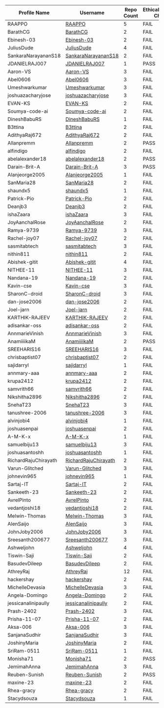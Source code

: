 | Profile Name | Username | Repo Count | EthicalHackingNotes-Christ Check |
|---|---|---|---|
| RAAPPO | [RAAPPO](https://github.com/RAAPPO) | 5 | FAIL |
| BarathCG | [BarathCG](https://github.com/BarathCG) | 2 | FAIL |
| Ebinesh-03 | [Ebinesh-03](https://github.com/Ebinesh-03) | 2 | FAIL |
| JuliusDude | [JuliusDude](https://github.com/JuliusDude) | 4 | FAIL |
| SankaraNarayananS18 | [SankaraNarayananS18](https://github.com/SankaraNarayananS18) | 2 | FAIL |
| JDANIELRAJ007 | [JDANIELRAJ007](https://github.com/JDANIELRAJ007) | 1 | PASS |
| Aaron-VS | [Aaron-VS](https://github.com/Aaron-VS) | 3 | FAIL |
| Abel0606 | [Abel0606](https://github.com/Abel0606) | 3 | FAIL |
| Umeshwarkumar | [Umeshwarkumar](https://github.com/Umeshwarkumar) | 3 | FAIL |
| joshuazacharyjose | [joshuazacharyjose](https://github.com/joshuazacharyjose) | 3 | FAIL |
| EVAN-KS | [EVAN-KS](https://github.com/EVAN-KS) | 2 | FAIL |
| Soumya-code-ai | [Soumya-code-ai](https://github.com/Soumya-code-ai) | 2 | FAIL |
| DineshBabuRS | [DineshBabuRS](https://github.com/DineshBabuRS) | 1 | FAIL |
| B3ttina | [B3ttina](https://github.com/B3ttina) | 2 | FAIL |
| AdithyaRaj672 | [AdithyaRaj672](https://github.com/AdithyaRaj672) | 2 | FAIL |
| Allanpremm | [Allanpremm](https://github.com/Allanpremm) | 2 | PASS |
| alfindigo | [alfindigo](https://github.com/alfindigo) | 2 | FAIL |
| abelalexander18 | [abelalexander18](https://github.com/abelalexander18) | 2 | PASS |
| Darain-Brit-A | [Darain-Brit-A](https://github.com/Darain-Brit-A) | 3 | PASS |
| Alanjeorge2005 | [Alanjeorge2005](https://github.com/Alanjeorge2005) | 1 | FAIL |
| SanMaria28 | [SanMaria28](https://github.com/SanMaria28) | 2 | FAIL |
| shaundx5 | [shaundx5](https://github.com/shaundx5) | 1 | FAIL |
| Patrick-Pio | [Patrick-Pio](https://github.com/Patrick-Pio) | 2 | FAIL |
| Deanjb3 | [Deanjb3](https://github.com/Deanjb3) | 2 | FAIL |
| ishaZaara | [ishaZaara](https://github.com/ishaZaara) | 3 | FAIL |
| JoyAanchalRose | [JoyAanchalRose](https://github.com/JoyAanchalRose) | 2 | FAIL |
| Ramya-9739 | [Ramya-9739](https://github.com/Ramya-9739) | 3 | FAIL |
| Rachel-joy07 | [Rachel-joy07](https://github.com/Rachel-joy07) | 2 | FAIL |
| sasmitabtech | [sasmitabtech](https://github.com/sasmitabtech) | 3 | FAIL |
| nithin811 | [nithin811](https://github.com/nithin811) | 2 | FAIL |
| Abishek-gitit | [Abishek-gitit](https://github.com/Abishek-gitit) | 4 | FAIL |
| NITHEE-11 | [NITHEE-11](https://github.com/NITHEE-11) | 3 | FAIL |
| Nandana-19 | [Nandana-19](https://github.com/Nandana-19) | 2 | FAIL |
| Kavin-cse | [Kavin-cse](https://github.com/Kavin-cse) | 3 | FAIL |
| SharonC-droid | [SharonC-droid](https://github.com/SharonC-droid) | 3 | FAIL |
| dan-jose2006 | [dan-jose2006](https://github.com/dan-jose2006) | 2 | FAIL |
| Joel-jarn | [Joel-jarn](https://github.com/Joel-jarn) | 2 | FAIL |
| KARTHIK-RAJEEV | [KARTHIK-RAJEEV](https://github.com/KARTHIK-RAJEEV) | 2 | FAIL |
| adisankar-oss | [adisankar-oss](https://github.com/adisankar-oss) | 2 | FAIL |
| AnnmarieVinish | [AnnmarieVinish](https://github.com/AnnmarieVinish) | 3 | FAIL |
| AnamiiiikaM | [AnamiiiikaM](https://github.com/AnamiiiikaM) | 2 | PASS |
| SREEHARIS16 | [SREEHARIS16](https://github.com/SREEHARIS16) | 3 | FAIL |
| chrisbaptist07 | [chrisbaptist07](https://github.com/chrisbaptist07) | 2 | FAIL |
| sajidarryl | [sajidarryl](https://github.com/sajidarryl) | 1 | FAIL |
| annmary-aaa | [annmary-aaa](https://github.com/annmary-aaa) | 2 | FAIL |
| krupa2412 | [krupa2412](https://github.com/krupa2412) | 2 | FAIL |
| samvrith66 | [samvrith66](https://github.com/samvrith66) | 2 | FAIL |
| Nikshitha2896 | [Nikshitha2896](https://github.com/Nikshitha2896) | 2 | FAIL |
| SnehaT23 | [SnehaT23](https://github.com/SnehaT23) | 3 | FAIL |
| tanushree-2006 | [tanushree-2006](https://github.com/tanushree-2006) | 3 | FAIL |
| alvinjobi4 | [alvinjobi4](https://github.com/alvinjobi4) | 1 | FAIL |
| joshuasenpai | [joshuasenpai](https://github.com/joshuasenpai) | 2 | FAIL |
| A-M-K-x | [A-M-K-x](https://github.com/A-M-K-x) | 1 | FAIL |
| samuelbiju13 | [samuelbiju13](https://github.com/samuelbiju13) | 3 | FAIL |
| joshuasantoshh | [joshuasantoshh](https://github.com/joshuasantoshh) | 1 | FAIL |
| RichardRajuChirayath | [RichardRajuChirayath](https://github.com/RichardRajuChirayath) | 2 | FAIL |
| Varun-Glitched | [Varun-Glitched](https://github.com/Varun-Glitched) | 3 | FAIL |
| johnevin965 | [johnevin965](https://github.com/johnevin965) | 1 | FAIL |
| Sartaj-IT | [Sartaj-IT](https://github.com/Sartaj-IT) | 2 | FAIL |
| Sankeeth-23 | [Sankeeth-23](https://github.com/Sankeeth-23) | 2 | FAIL |
| AvrelPinto | [AvrelPinto](https://github.com/AvrelPinto) | 2 | FAIL |
| vedantjoshi18 | [vedantjoshi18](https://github.com/vedantjoshi18) | 2 | FAIL |
| Melwin-Thomas | [Melwin-Thomas](https://github.com/Melwin-Thomas) | 3 | FAIL |
| AlenSaijo | [AlenSaijo](https://github.com/AlenSaijo) | 3 | FAIL |
| JohnJoby2006 | [JohnJoby2006](https://github.com/JohnJoby2006) | 3 | FAIL |
| Sreesanth200677 | [Sreesanth200677](https://github.com/Sreesanth200677) | 3 | FAIL |
| Ashweljohn | [Ashweljohn](https://github.com/Ashweljohn) | 4 | FAIL |
| Tiswin-Saji | [Tiswin-Saji](https://github.com/Tiswin-Saji) | 2 | FAIL |
| BasudevDileep | [BasudevDileep](https://github.com/BasudevDileep) | 2 | FAIL |
| AthreyRaj | [AthreyRaj](https://github.com/AthreyRaj) | 12 | FAIL |
| hackershay | [hackershay](https://github.com/hackershay) | 2 | FAIL |
| MichelleDevasia | [MichelleDevasia](https://github.com/MichelleDevasia) | 3 | FAIL |
| Angela-Domingo | [Angela-Domingo](https://github.com/Angela-Domingo) | 2 | FAIL |
| jessicanalinipaully | [jessicanalinipaully](https://github.com/jessicanalinipaully) | 2 | FAIL |
| Prash-2402 | [Prash-2402](https://github.com/Prash-2402) | 3 | FAIL |
| Prisha-11-07 | [Prisha-11-07](https://github.com/Prisha-11-07) | 2 | FAIL |
| Aksa-006 | [Aksa-006](https://github.com/Aksa-006) | 3 | FAIL |
| SanjanaSudhir | [SanjanaSudhir](https://github.com/SanjanaSudhir) | 3 | FAIL |
| JoshinyMaria | [JoshinyMaria](https://github.com/JoshinyMaria) | 2 | FAIL |
| SriRam-0511 | [SriRam-0511](https://github.com/SriRam-0511) | 1 | FAIL |
| Monisha71 | [Monisha71](https://github.com/Monisha71) | 2 | PASS |
| JemimahAnna | [JemimahAnna](https://github.com/JemimahAnna) | 3 | FAIL |
| Reuben-Sunish | [Reuben-Sunish](https://github.com/Reuben-Sunish) | 2 | PASS |
| maxine-23 | [maxine-23](https://github.com/maxine-23) | 2 | FAIL |
| Rhea-gracy | [Rhea-gracy](https://github.com/Rhea-gracy) | 2 | FAIL |
| Stacydsouza | [Stacydsouza](https://github.com/Stacydsouza) | 1 | FAIL |
